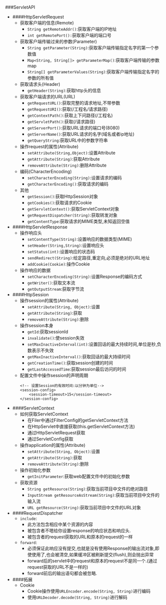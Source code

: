 ###ServletAPI
- ####HttpServletRequest
	- 获取客户端的信息(Remote)
		- `String getRemoteAddr()`:获取客户端的IP地址
		- `int getRemotePort():`获取客户端的端口号
	- 获取客户端传输过来的参数(Parameter)
		- `String getParameter(String)`:获取客户端传输指定名字的第一个参数值
		- `Map<String, String[]> getParameterMap()`:获取客户端传输的参数map
		- `String[] getParameterValues(String)`:获取客户端传输指定名字的参数的所有值
	- 获取请求头(Header)
		- `getHeader(String)`:获取http头的信息
	- 获取客户端请求的URL(URL)
		- `getRequestURL()`:获取完整的请求地址,不带参数
		- `getRequestURI()`:获取(/工程名/请求路径)
		- `getContextPath()`:获取上下问路径(/工程名)
		- `getServletPath()`:获取(/请求路径)
		- `getServerPort()`:获取URL请求的端口号(8080)
		- `getServerName()`:获取URL请求的名字(域名或者ip地址)
		- `getQueryString`:获取URL中的参数字符串
	- 操作request的属性(Attribute)
		- `setAttribute(String,Object)`:设置Attribute
		- `getAttribute(String)`:获取Attribute
		- `removeAttribute(String)`:删除Attribute
	- 编码(CharacterEncoding)
		- `setCharacterEncoding(String)`:设置请求的编码
		- `getCharacterEncoding()`:获取请求的编码
	- 其他
		- `getSession()`:获取HttpSession对象
		- `getCookies()`:获取请求的Cookie
		- `getServletContext()`:获取ServletContext对象
		- `getRequestDispatcher(String)`:获取转发对象
		- `getContentType`:获取请求的MIME类型,未知返回空值
- ####HttpServletResponse
	- 操作响应头
		- `setContentType(String)`:设置响应的数据类型(MIME)
		- `setHeader(String,String)`:设置响应头
		- `setStatus(int)`:设置响应的状态码
		- `sendRedirect(String)`:给定路径,重定向,必须是绝对的URL地址
		- `addCookie(Cookie)`:操作Cookie
	- 操作响应的数据
		- `setCharacterEncoding(String)`:设置Response的编码方式
		- `getWriter()`:获取文本流
		- `getOutputStream`:获取字节流
- ####HttpSession
	- 操作session的属性(Attribute)
		- `setAttribute(String, Object)`:设置
		- `getAttribute(String)`:获取
		- `removeAttribute(String)`:删除
	- 操作session本身
		- `getId`:获取sessionId
		- `invalidate()`:使session失效
		- `setMaxInactiveInterval(int)`:设置回话的最大持续时间,单位是秒,负数表示不失效
		- `getMaxInactiveInterval()`:获取回话的最大持续时间
		- `getCreationTime()`:获取session创建的时间
		- `getLastAccessedTime`:获取session最后访问的时间
	- 配置文件中操作session的声明周期
		```
		<!-- 设置Session的有效时间:以分钟为单位-->
    	<session-config>
        	<session-timeout>15</session-timeout>
    	</session-config>
        ```
- ####ServletContext
	- 如何获取ServletContext
		- 在Filer中通过FilterConfig的getServletContext方法
		- 在HttpServlet中直接获取(this.getServletContext方法)
		- 通过HttpServletRequest获取
		- 通过ServletConfig获取
	- 操作application的属性(Attribute)
		- `setAttribute(String, Object)`:设置
		- `getAttribute(String)`:获取
		- `removeAttribute(String)`:删除
	- 操作初始化参数
		- `getInitParameter`:获取web配置文件中的初始化参数
	- 获取资源
		- `String getResource(String)`:获取当前项目中文件的绝对路径
		- `InputStream getResourceAsStream(String)`:获取当前项目中文件的输入流
		- `URL getResource(String)`:获取当前项目中文件的URL对象
- ####RequestDispatcher
	- `include`:
		- 此方法包含相应中某个资源的内容
		- 被包含者不嗯给你设置response的响应状态和响应头.
		- 被包含者的request获取的URL和原本的request的一样
	- `forward`:
		- 必须保证此响应没有提交,也就是没有使用Response的输出流对象,即使使用了,也会被清空,如果缓冲区被刷新提交(flush),则会抛出异常
		- forward后的servlet中的request和原本的request不是同一个.(通过request获取的URL不是一样的)
		- forward前后的输出语句都会被忽略.
- ####拓展
	- Cookie
		- Cookie操作使用`URLEncoder.encode(String, String)`进行编码
		- 使用`URLDecoder.decode(String, String)`进行解码